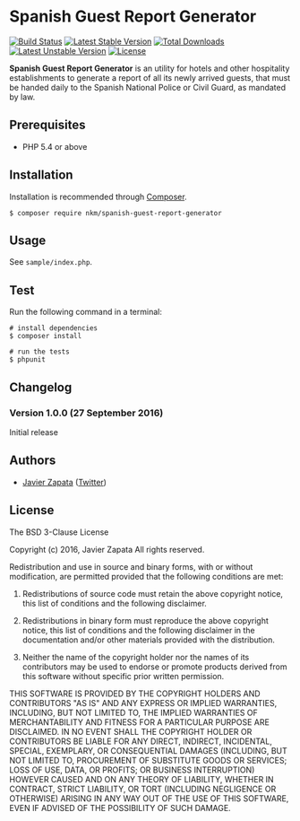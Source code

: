Spanish Guest Report Generator
==============================

[![Build Status](https://travis-ci.org/nkm/spanish-guest-report-generator.png?branch=master)](https://travis-ci.org/nkm/spanish-guest-report-generator)
[![Latest Stable Version](https://poser.pugx.org/nkm/spanish-guest-report-generator/v/stable)](https://packagist.org/packages/nkm/spanish-guest-report-generator)
[![Total Downloads](https://poser.pugx.org/nkm/spanish-guest-report-generator/downloads)](https://packagist.org/packages/nkm/spanish-guest-report-generator)
[![Latest Unstable Version](https://poser.pugx.org/nkm/spanish-guest-report-generator/v/unstable)](https://packagist.org/packages/nkm/spanish-guest-report-generator)
[![License](https://poser.pugx.org/nkm/spanish-guest-report-generator/license)](https://packagist.org/packages/nkm/spanish-guest-report-generator)

**Spanish Guest Report Generator** is an utility for hotels and other hospitality establishments to generate a report of all its newly arrived guests, that must be handed daily to the Spanish National Police or Civil Guard, as mandated by law.

Prerequisites
-------------

- PHP 5.4 or above

Installation
------------

Installation is recommended through [Composer](https://getcomposer.org/).

```
$ composer require nkm/spanish-guest-report-generator
```

Usage
-----

See `sample/index.php`.


Test
----

Run the following command in a terminal:

```
# install dependencies
$ composer install

# run the tests
$ phpunit
```

Changelog
---------

### Version 1.0.0 (27 September 2016)

Initial release


Authors
-------

- [Javier Zapata](http://javi.io) ([Twitter](https://twitter.com/jzf82))

License
-------

The BSD 3-Clause License

Copyright (c) 2016, Javier Zapata
All rights reserved.

Redistribution and use in source and binary forms, with or without modification, are permitted provided that the following conditions are met:

1. Redistributions of source code must retain the above copyright notice, this list of conditions and the following disclaimer.

2. Redistributions in binary form must reproduce the above copyright notice, this list of conditions and the following disclaimer in the documentation and/or other materials provided with the distribution.

3. Neither the name of the copyright holder nor the names of its contributors may be used to endorse or promote products derived from this software without specific prior written permission.

THIS SOFTWARE IS PROVIDED BY THE COPYRIGHT HOLDERS AND CONTRIBUTORS "AS IS" AND ANY EXPRESS OR IMPLIED WARRANTIES, INCLUDING, BUT NOT LIMITED TO, THE IMPLIED WARRANTIES OF MERCHANTABILITY AND FITNESS FOR A PARTICULAR PURPOSE ARE DISCLAIMED. IN NO EVENT SHALL THE COPYRIGHT HOLDER OR CONTRIBUTORS BE LIABLE FOR ANY DIRECT, INDIRECT, INCIDENTAL, SPECIAL, EXEMPLARY, OR CONSEQUENTIAL DAMAGES (INCLUDING, BUT NOT LIMITED TO, PROCUREMENT OF SUBSTITUTE GOODS OR SERVICES; LOSS OF USE, DATA, OR PROFITS; OR BUSINESS INTERRUPTION) HOWEVER CAUSED AND ON ANY THEORY OF LIABILITY, WHETHER IN CONTRACT, STRICT LIABILITY, OR TORT (INCLUDING NEGLIGENCE OR OTHERWISE) ARISING IN ANY WAY OUT OF THE USE OF THIS SOFTWARE, EVEN IF ADVISED OF THE POSSIBILITY OF SUCH DAMAGE.
